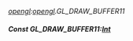 _[opengl](../../modules/opengl/opengl-module.md):[opengl](../../modules/opengl/opengl-module.md).GL\_DRAW\_BUFFER11_
##### Const GL\_DRAW\_BUFFER11:[Int](../../modules/wonkey/wonkey-types-int.md)
